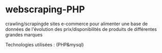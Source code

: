 # webscraping-PHP
crawling/scrapingde sites e-commerce pour alimenter une base de données de l'évolution des prix/disponibilités de produits de différentes grandes marques 


Technologies utilisées : 
(PHP&mysql)
